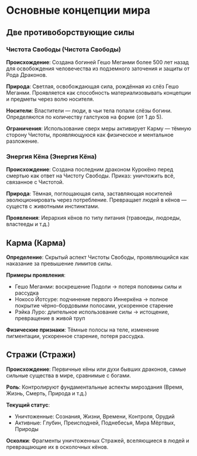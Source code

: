 # Основные концепции мира

## Две противоборствующие силы

### Чистота Свободы (Чистота Свободы)
**Происхождение**: Создана богиней Гешо Меганми более 500 лет назад для освобождения человечества из подземного заточения и защиты от Рода Драконов.

**Природа**: Светлая, освобождающая сила, рождённая из слёз Гешо Меганми. Проявляется как способность материализовывать концепции и предметы через волю носителя.

**Носители**: Властители — люди, в чьи тела попали слёзы богини. Определяются по количеству галстуков на форме (от 1 до 5).

**Ограничения**: Использование сверх меры активирует Карму — тёмную сторону Чистоты, проявляющуюся как физическое и ментальное разложение.

### Энергия Кёна (Энергия Кёна)  
**Происхождение**: Создана последним драконом Курокёно перед смертью как ответ на Чистоту Свободы. Приказ: уничтожить всё, связанное с Чистотой.

**Природа**: Тёмная, поглощающая сила, заставляющая носителей эволюционировать через потребление. Превращает людей в кёнов — существ с животными инстинктами.

**Проявления**: Иерархия кёнов по типу питания (травоеды, людоеды, властееды и т.д.)

## Карма (Карма)

**Определение**: Скрытый аспект Чистоты Свободы, проявляющийся как наказание за превышение лимитов силы.

**Примеры проявления**:
- Гешо Меганми: воскрешение Подоли → потеря половины силы и рассудка
- Нокосо Йотсуре: подчинение первого Иннеркёна → полное покрытие чёрно-бордовыми полосами, ускоренное старение
- Рэйка Луро: длительное использование силы → истощение, превращение в живой труп

**Физические признаки**: Тёмные полосы на теле, изменение пигментации, ускоренное старение, потеря рассудка.

## Стражи (Стражи)

**Происхождение**: Первичные кёны или духи бывших драконов, самые сильные существа в мире, сравнимые с богами.

**Роль**: Контролируют фундаментальные аспекты мироздания (Время, Жизнь, Смерть, Природа и т.д.)

**Текущий статус**:
- Уничтоженные: Сознания, Жизни, Времени, Контроля, Орудий
- Активные: Глубин, Преисподней, Поднебесья, Мира Мёртвых, Природы

**Осколки**: Фрагменты уничтоженных Стражей, вселяющиеся в людей и превращающие их в осколочных кёнов.
